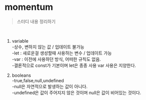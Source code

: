 # momentum
>스터디 내용 정리하기
<br>

1. variable  
    -상수, 변하지 않는 값 / 업데이트 불가능  
    -let : 새로운걸 생성할때 사용하는 변수 / 업데이트 가능  
    -var : 이전에 사용하던 방식, 어떠한 규칙도 없음.  
    -결론적으로 const가 기본이며 let은 종종 사용 var 사용은 지양한다.  

2. booleans  
    -true,false,null,undefined  
    -null은 자연적으로 발생하는 값이 아니다.  
    -undefined은 값이 주어지지 않은 것이며 null은 값이 비어있는 것이다.  